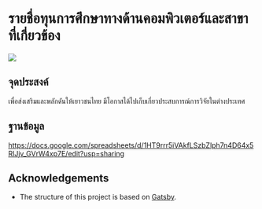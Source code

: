 # รายชื่อทุนการศึกษาทางด้านคอมพิวเตอร์และสาขาที่เกี่ยวข้อง
[![](https://travis-ci.org/codeforthailand/study-abroad.svg?branch=master)](https://travis-ci.org/codeforthailand/study-abroad)

## จุดประสงค์
เพื่อส่งเสริมและพลักดันให้เยาวชนไทย มีโอกาสได้ไปเก็บเกี่ยวประสบการณ์การวิจัยในต่างประเทศ

## ฐานข้อมูล
https://docs.google.com/spreadsheets/d/1HT9rrr5iVAkfLSzbZlph7n4D64x5RlJjv_GVrW4xp7E/edit?usp=sharing


## Acknowledgements
- The structure of this project is based on [Gatsby][gatsby].

[gatsby]: https://www.gatsbyjs.org